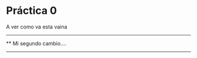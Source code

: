  # Práctica 0

A ver como va esta vaina

***********************
**  Mi segundo cambio....
*************************
